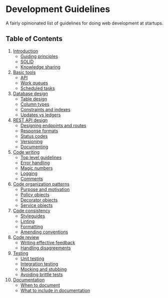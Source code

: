 # Development Guidelines

A fairly opinionated list of guidelines for doing web development at
startups.

## Table of Contents

1. [Introduction](introduction/index.md)
    * [Guiding principles](introduction/index.md#guiding-principles)
    * [SOLID](introduction/index.md#solid)
    * [Knowledge sharing](introduction/index.md#knowledge-sharing)
2. [Basic tools]()
    * [API]()
    * [Work queues]()
    * [Scheduled tasks]()
2. [Database design](database-design/index.md)
    * [Table design](database-design/index.md#table-design)
    * [Column types](database-design/index.md#column-types)
    * [Constraints and indexes](database-design/index.md#constraints-and-indexes)
    * [Updates vs ledgers](database-design/index.md#deletions-and-ledgers)
3. [REST API design](rest-apis/index.md)
    * [Designing endpoints and routes](rest-apis/index.md#designing-endpoints-and-routes)
    * [Response formats](rest-apis/index.md#response-formats)
    * [Status codes](rest-apis/index.md#status-codes)
    * [Versioning](rest-apis/index.md#versioning)
    * [Documenting](rest-apis/index.md#documenting)
4. [Code writing]()
    * [Top level guidelines]()
    * [Error handling]()
    * [Magic numbers]()
    * [Logging]()
    * [Comments]()
4. [Code organization patterns]()
    * [Purpose and motivation]()
    * [Policy objects]()
    * [Decorator objects]()
    * [Service objects]()
5. [Code consistency]()
    * [Styleguides]()
    * [Linting]()
    * [Formatting]()
    * [Amending conventions]()
6. [Code review]()
    * [Writing effective feedback]()
    * [Handling disagreements]()
7. [Testing]()
    * [Unit testing]()
    * [Integration testing]()
    * [Mocking and stubbing]()
    * [Avoiding brittle tests]()
8. [Documentation]()
    * [When to document]()
    * [What to include in documentation]()
